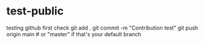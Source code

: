 # test-public
testing github
first check
git add .
git commit -m "Contribution test"
git push origin main  # or "master" if that's your default branch
